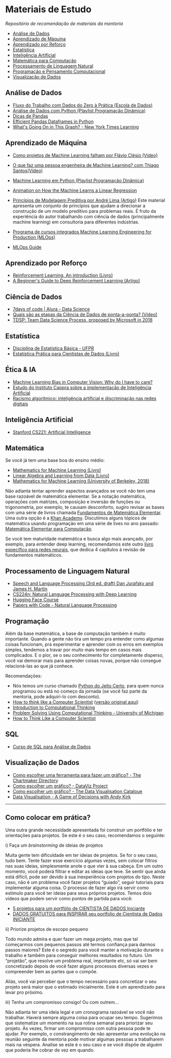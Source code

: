 # Materiais de Estudo
_Repositório de recomendação de materiais da mentoria_

* [Análise de Dados](#análise-de-dados)
* [Aprendizado de Máquina](#aprendizado-de-máquina)
* [Aprendizado por Reforço](#aprendizado-por-reforço)
* [Estatística](#estatística)
* [Inteligência Artificial](#inteligência-artificial)
* [Matemática para Computação](#matemática)
* [Processamento de Linguagem Natural](#processamento-de-linguagem-natural)
* [Programação e Pensamento Computacional](#programação)
* [Visualização de Dados](#visualização-de-dados)

## Análise de Dados
- [Fluxo do Trabalho com Dados do Zero à Prática (Escola de Dados)](https://ok.org.br/publicacoes/)
- [Análise de Dados com Python (Playlist Programação Dinâmica)](https://www.youtube.com/watch?v=RlGOaSPFtXc&list=PL5TJqBvpXQv5N3iV68bGBkea0HjMk98lR)
- [Dicas de Pandas](https://www.youtube.com/watch?v=MVd1cs7TDgA&list=PL5TJqBvpXQv6SSsEgQrNwpOLTupXPuiMQ)
- [Efficient Pandas Dataframes in Python](https://www.youtube.com/watch?v=u4_c2LDi4b8)
- [What's Going On in This Graph? - New York Times Learning](https://www.nytimes.com/column/whats-going-on-in-this-graph)

## Aprendizado de Máquina
- [Como projetos de Machine Learning falham por Flávio Clésio (Vídeo)](https://www.youtube.com/watch?v=FsCa_tVAqfo)
- [O que faz uma pessoa engenheira de Machine Learning? com Thiago Santos(Vídeo)](https://youtu.be/BRhz6v-jfMM)
- [Machine Learning em Python (Playlist Programação Dinâmica)](https://www.youtube.com/watch?v=u8xgqvk16EA&list=PL5TJqBvpXQv5CBxLkdqmou_86syFK7U3Q)
- [Animation on How the Machine Learns a Linear Regression](https://youtu.be/Ht3rYS-JilE)
- [Princípios de Modelagem Preditiva por André Lima (Artigo)](https://andlima.github.io/principios-preditiva)
Este material apresenta um conjunto de princípios que ajudam a direcionar a construção de um modelo preditivo para problemas reais. É fruto da experiência do autor trabalhando com ciência de dados (principalmente machine learning) em consultoria para diferentes indústrias.

- [Programa de cursos integrados Machine Learning Engineering for Production (MLOps)](https://pt.coursera.org/specializations/machine-learning-engineering-for-production-mlops)
- [MLOps Guide](https://mlops-guide.github.io)

## Aprendizado por Reforço
- [Reinforcement Learning, An introduction (Livro)](http://incompleteideas.net/book/RLbook2020.pdf)
- [A Beginner's Guide to Deep Reinforcement Learning (Artigo)](https://wiki.pathmind.com/deep-reinforcement-learning)

## Ciência de Dados
- [7days of code | Alura - Data Science](https://7daysofcode.io/matricula/data-science)
- [Quais são as etapas da Ciência de Dados de ponta-a-ponta? (Vídeo)](https://www.youtube.com/watch?time_continue=6&v=cSEVa6TzAy0)
- [TDSP: Team Data Science Process, proposed by Microsoft in 2018](https://docs.microsoft.com/en-us/azure/architecture/data-science-process/overview)

## Estatística
- [Disciplina de Estatística Básica - UFPR](https://www.youtube.com/playlist?list=PLQcLb-PUD9WNZnVBYDKEonioyJw3nEaOM)
- [Estatística Prática para Cientistas de Dados (Livro)](https://amzn.to/3vZxeWc)

## Ética & IA
- [Machine Learning Bias in Computer Vision: Why do I have to care?](https://www.youtube.com/watch?v=Jh5hvUVTMK4&t=1151s)
- [Estudo do Instituto Cappra sobre a implementação de Inteligência Artificial](https://static1.squarespace.com/static/5ba6af29a0cd27664cbd406b/t/61a661e084f995413d263924/1638294001867/Etica_IA_PT.pdf)
- [Racismo algorítmico: inteligência artificial e discriminação nas redes digitais ](https://www.amazon.com.br/dp/B09RMPZBRC)

## Inteligência Artificial
- [Stanford CS221: Artificial Intelligence](https://www.youtube.com/watch?v=J8Eh7RqggsU&list=PLoROMvodv4rO1NB9TD4iUZ3qghGEGtqNX&index=1)

## Matemática
Se você já tem uma base boa do ensino médio:
- [Mathematics for Machine Learning (Livro)](https://mml-book.github.io/)
- [Linear Algebra and Learning from Data (Livro)](https://math.mit.edu/~gs/learningfromdata/)
- [Mathematics for Machine Learning (University of Berkeley, 2018)](https://gwthomas.github.io/docs/math4ml.pdf)

Não adianta tentar aprender aspectos avançados se você não tem uma base razoável de matemática elementar. Se a notação matemática, operações com matrizes, composição e inversão de funções ou trigonometria, por exemplo, te causam desconforto, sugiro revisar as bases com uma série de livros chamada [Fundamentos de Matemática Elementar](https://amzn.to/3bqrhGt). Uma outra opção é a [Khan Academy](https://pt.khanacademy.org/math).
Discutimos alguns tópicos de matemática usando programação em uma série de lives no ano passado: [Matemática Elementar para Computação](https://matematica.pgdinamica.com/).

Se você tem maturidade matemática e busca algo mais avançado, por exemplo, para entender deep learning, recomendamos este outro [livro especifico para redes neurais](https://www.deeplearningbook.org/), que dedica 4 capítulos à revisão de fundamentos matemáticos.

## Processamento de Linguagem Natural
- [Speech and Language Processing (3rd ed. draft) Dan Jurafsky and James H. Martin](https://web.stanford.edu/~jurafsky/slp3/)
- [CS224n: Natural Language Processing with Deep Learning](https://www.youtube.com/playlist?list=PLoROMvodv4rOSH4v6133s9LFPRHjEmbmJ)
- [Hugging Face Course](https://huggingface.co/course/chapter1/1?fw=pt)
- [Papers with Code - Natural Language Processing](https://paperswithcode.com/area/natural-language-processing)

## Programação
Além da base matemática, a base de computação também é muito importante. Quando a gente não tira um tempo pra entender como algumas coisas funcionam, pra experimentar e aprender com os erros em exemplos simples, tendemos a travar por muito mais tempo em casos mais complicados. E o pior, se o seu conhecimento for completamente disperso, você vai demorar mais para aprender coisas novas, porque não consegue relacioná-las ao que já conhece. 

Recomendações:
- Nós temos um curso chamado [Python do Jeito Certo](http://go.pgdinamica.com/pythondojeitocerto), para quem nunca programou ou está no começo da jornada (se você faz parte da mentoria, pode adquiri-lo com desconto). 
- [How to think like a Computer Scientist](https://runestone.academy/ns/books/published/thinkcspy/index.html) ([versão original aqui](https://openbookproject.net/thinkcs/python/english3e/))
- [Introduction to Computational Thinking](https://computationalthinking.mit.edu/Spring21/)
- [Problem Solving Using Computational Thinking - University of Michigan](https://www.coursera.org/learn/compthinking)
- [How to Think Like a Computer Scientist](https://runestone.academy/ns/books/published/thinkcspy/index.html)

## SQL
- [Curso de SQL para Análise de Dados](https://www.youtube.com/watch?v=BRPUA0EgS4I&list=PL5TJqBvpXQv5n1N15kcK1m9oKJm_cv-m6)

## Visualização de Dados
- [Como escolher uma ferramenta para fazer um gráfico? - The Chartmaker Directory](http://chartmaker.visualisingdata.com/)
- [Como escolher um gráfico? - DataViz Project](https://datavizproject.com/)
- [Como escolher um gráfico? - The Data Visualisation Cataloue](https://datavizcatalogue.com/index.html)
- [Data Visualisation - A Game of Decisions with Andy Kirk](https://www.youtube.com/watch?v=GVkXbQOzKNs)

--------

## Como colocar em prática?

Uma outra grande necessidade apresentada foi construir um portfólio e ter orientações para projetos. Se este é o seu caso, recomendamos o seguinte:

i) Faça um *brainstorming* de ideias de projetos

Muita gente tem dificuldade em ter ideias de projetos. Se for o seu caso, tudo bem. Tente fazer esse exercício algumas vezes, sem colocar filtros nas suas ideias, simplesmente anote o que vier à sua cabeça. Em um outro momento, você poderá filtrar e editar as ideias que teve. Se sentir que ainda está difícil, pode ser devido à sua inexperiência com projetos do tipo. Neste caso, não é um problema você fazer projetos “guiado”, seguir tutoriais para implementar alguma coisa. O processo de fazer algo irá servir como estímulo para você ter ideias para seus próprios projetos. Temos dois vídeos que podem servir como pontos de partida para você:

- [5 projetos para um portfólio de CIENTISTA DE DADOS Iniciante](https://youtu.be/a0nY4BQzxjA)
- [DADOS GRATUITOS para INSPIRAR seu portfolio de Cientista de Dados INICIANTE](https://youtu.be/Nj57VD3xKdk)

ii) Priorize projetos de escopo pequeno

Todo mundo admira e quer fazer um mega projeto, mas que tal começarmos com pequenos passos até termos confiança para darmos passos maiores? Este é o segredo para você manter a motivação durante o trabalho e também para conseguir melhores resultados no futuro. Um “projetão”, que resolve um problema real, importante etc, só vai ser bem concretizado depois de você fazer alguns processos diversas vezes e compreender bem as partes que o compõe.

Aliás, você vai perceber que o tempo necessário para concretizar o seu projeto será maior que o estimado inicialmente. Este é um aprendizado para levar pro próximo.

iii) Tenha um compromisso consigo! Ou com outrem...

Não adianta ter uma ideia legal e um cronograma razoável se você não trabalhar. Haverá sempre alguma coisa para ocupar seu tempo. Sugerimos que sistematize um momento na sua rotina semanal para priorizar seu projeto. Às vezes, firmar um compromisso com outra pessoa pode te ajudar. Por exemplo, o constrangimento de não apresentar uma evolução na reunião seguinte da mentoria pode motivar algumas pessoas a trabalharem mais na véspera. Analise se este é o seu caso e se você dispõe de alguém que poderia lhe cobrar de vez em quando.
